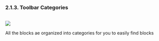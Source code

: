 ### 2.1.3. Toolbar Categories
<br/>
<img style="max-width:700px;max-height:350px" class="hovarable" src="https://less-code-archive.sgp1.cdn.digitaloceanspaces.com/docimages/new/0032.png"/>

All the blocks ae organized into categories for you to easily find blocks